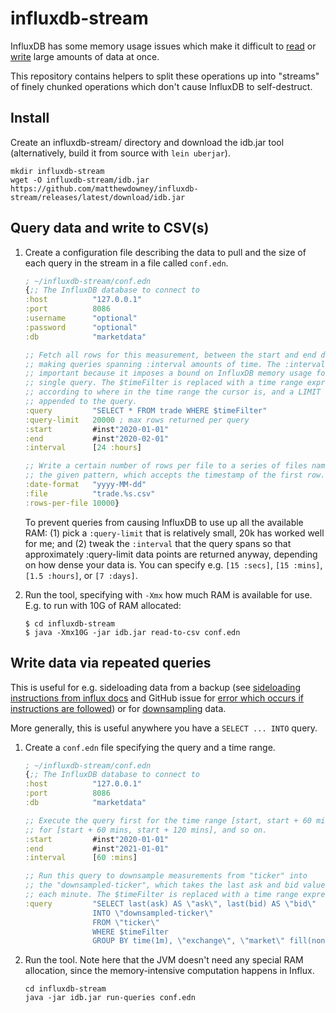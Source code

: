# influxdb-stream

InfluxDB has some memory usage issues which make it difficult to 
[read](https://community.influxdata.com/t/export-big-data-from-influxdb/2204/3) 
or [write](https://github.com/influxdata/influxdb/issues/15433) large amounts of 
data at once. 

This repository contains helpers to split these operations up into "streams" of 
finely chunked operations which don't cause InfluxDB to self-destruct.

## Install
Create an influxdb-stream/ directory and download the idb.jar tool
(alternatively, build it from source with `lein uberjar`).
```
mkdir influxdb-stream 
wget -O influxdb-stream/idb.jar https://github.com/matthewdowney/influxdb-stream/releases/latest/download/idb.jar
```

## Query data and write to CSV(s)

1. Create a configuration file describing the data to pull and the size of each
   query in the stream in a file called `conf.edn`.
   ```clojure
   ; ~/influxdb-stream/conf.edn
   {;; The InfluxDB database to connect to
   :host          "127.0.0.1"
   :port          8086
   :username      "optional"
   :password      "optional"
   :db            "marketdata"

   ;; Fetch all rows for this measurement, between the start and end dates,
   ;; making queries spanning :interval amounts of time. The :interval is
   ;; important because it imposes a bound on InfluxDB memory usage for a
   ;; single query. The $timeFilter is replaced with a time range expression
   ;; according to where in the time range the cursor is, and a LIMIT is
   ;; appended to the query.
   :query         "SELECT * FROM trade WHERE $timeFilter"
   :query-limit   20000 ; max rows returned per query
   :start         #inst"2020-01-01"
   :end           #inst"2020-02-01"
   :interval      [24 :hours]

   ;; Write a certain number of rows per file to a series of files named with
   ;; the given pattern, which accepts the timestamp of the first row.
   :date-format   "yyyy-MM-dd"
   :file          "trade.%s.csv"
   :rows-per-file 10000}
   ```
   
   To prevent queries from causing InfluxDB to use up all the available RAM: 
   (1) pick a `:query-limit` that is relatively small, 20k has worked well for 
   me; and (2) tweak the `:interval` that the query spans so that approximately 
   :query-limit data points are returned anyway, depending on how dense your 
   data is. You can specify e.g. `[15 :secs]`, `[15 :mins]`, `[1.5 :hours]`, or 
   `[7 :days]`. 
   

2. Run the tool, specifying with `-Xmx` how much RAM is available for use. E.g.
   to run with 10G of RAM allocated:
   ```
   $ cd influxdb-stream
   $ java -Xmx10G -jar idb.jar read-to-csv conf.edn
   ```
   
## Write data via repeated queries

This is useful for e.g. sideloading data from a backup 
(see [sideloading instructions from influx docs](https://docs.influxdata.com/influxdb/v1.7/administration/backup_and_restore/#restore-examples)
and GitHub issue for [error which occurs if instructions are followed](https://github.com/influxdata/influxdb/issues/15433))
or for [downsampling](https://docs.influxdata.com/influxdb/v1.7/guides/downsampling_and_retention/) 
data.

More generally, this is useful anywhere you have a `SELECT ... INTO` query.

1. Create a `conf.edn` file specifying the query and a time range.
   ```clojure
   ; ~/influxdb-stream/conf.edn
   {;; The InfluxDB database to connect to
   :host          "127.0.0.1"
   :port          8086
   :db            "marketdata"

   ;; Execute the query first for the time range [start, start + 60 mins], then
   ;; for [start + 60 mins, start + 120 mins], and so on.
   :start         #inst"2020-01-01"
   :end           #inst"2021-01-01"
   :interval      [60 :mins]

   ;; Run this query to downsample measurements from "ticker" into
   ;; the "downsampled-ticker", which takes the last ask and bid values for
   ;; each minute. The $timeFilter is replaced with a time range expression.
   :query         "SELECT last(ask) AS \"ask\", last(bid) AS \"bid\"
                  INTO \"downsampled-ticker\"
                  FROM \"ticker\"
                  WHERE $timeFilter
                  GROUP BY time(1m), \"exchange\", \"market\" fill(none)"}
   ```
2. Run the tool. Note here that the JVM doesn't need any special RAM allocation,
   since the memory-intensive computation happens in Influx.
   ```
   cd influxdb-stream
   java -jar idb.jar run-queries conf.edn
   ```
